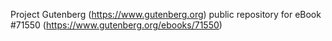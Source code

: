 Project Gutenberg (https://www.gutenberg.org) public repository
for eBook #71550 (https://www.gutenberg.org/ebooks/71550)
